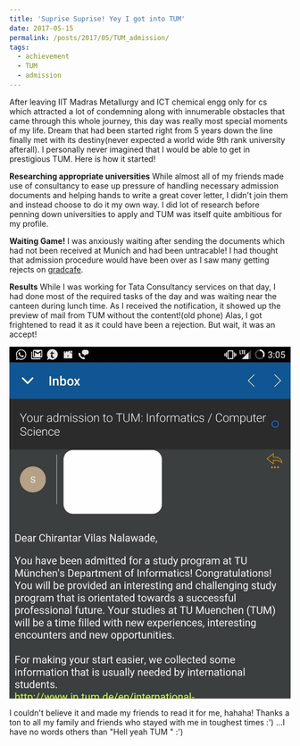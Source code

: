 ```yaml
---
title: 'Suprise Suprise! Yey I got into TUM'
date: 2017-05-15
permalink: /posts/2017/05/TUM_admission/
tags:
  - achievement
  - TUM
  - admission
---
```


After leaving IIT Madras Metallurgy and ICT chemical engg only for cs which attracted a lot of condemning along with innumerable obstacles that came through this whole journey, this day was really most special moments of my life. Dream that had been started right from 5 years down the line finally met with its destiny(never expected a world wide 9th rank university afterall). I personally never imagined that I would be able to get in prestigious TUM. Here is how it started!

**Researching appropriate universities**
While almost all of my friends made use of consultancy to ease up pressure of handling necessary admission documents and helping hands to write a great cover letter, I didn't join them and instead choose to do it my own way. I did lot of research before penning down universities to apply and TUM was itself quite ambitious for my profile. 

**Waiting Game!**
I was anxiously waiting after sending the documents which had not been received at Munich and had been untracable! I had thought that admission procedure would have been over as I saw many getting rejects on [gradcafe](https://www.thegradcafe.com/survey/index.php?q=Computer+Science). 

**Results**
While I was working for Tata Consultancy services on that day, I had done most of the required tasks of the day and was waiting near the canteen during lunch time. As I received the notification, it showed up the preview of mail from TUM without the content!(old phone) Alas, I got frightened to read it as it could have been a rejection. But wait, it was an accept! 

![](https://github.com/Chirantar7004/Chirantar7004.github.io/blob/master/_posts/images/TUM_admission.jpg)


I couldn't believe it and made my friends to read it for me, hahaha! Thanks a ton to all my family and friends who stayed with me in toughest times :') ...I have no words others than "Hell yeah TUM " :')
